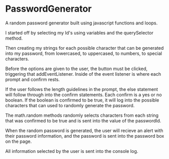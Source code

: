 # PasswordGenerator
A random password generator built using javascript functions and loops.

I started off by selecting my Id's using variables and the querySelector method.

Then creating my strings for each possible character that can be generated into my password, from lowercased, to uppercased, to numbers, to special characters.

Before the options are given to the user, the button must be clicked, triggering that addEventListener. Inside of the event listener is where each prompt and confirm rests.

If the user follows the length guidelines in the prompt, the else statement will follow through into the confirm statements. Each confirm is a yes or no boolean. If the boolean is confirmed to be true, it will log into the possible characters that can used to randomly generate the password.

The math.random methods randomly selects characters from each string that was confirmed to be true and is sent into the value of the passwordId.

When the random password is generated, the user will recieve an alert with their password information, and the password is sent into the password box on the page.

All information selected by the user is sent into the console log.
